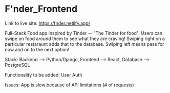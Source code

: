 # F'nder_Frontend

Link to live site: https://fnder.netlify.app/

Full-Stack Food app inspired by Tinder -- "The Tinder for food". Users can swipe on food around them to see what they are craving! Swiping right on a particular restaraunt adds that to the database. Swiping left means pass for now and on to the next option!

Stack: Backend --> Python/Django, Frontend --> React, Database --> PostgreSQL

Functionality to be added: User Auth

Issues: App is slow because of API limitations (# of requests)
